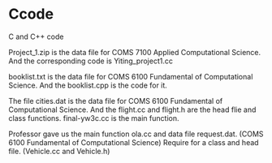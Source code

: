 # Ccode
C and C++ code

Project_1.zip is the data file for COMS 7100 Applied Computational Science. 
And the corresponding code is Yiting_project1.cc

booklist.txt is the data file for COMS 6100 Fundamental of Computational Science.
And the booklist.cpp is the code for it.

The file cities.dat is the data file for COMS 6100 Fundamental of Computational Science.
And the flight.cc and flight.h are the head flie and class functions. final-yw3c.cc is the main function.

Professor gave us the main function ola.cc and data file request.dat. (COMS 6100 Fundamental of Computational Science)
Require for a class and head file. (Vehicle.cc and Vehicle.h)
